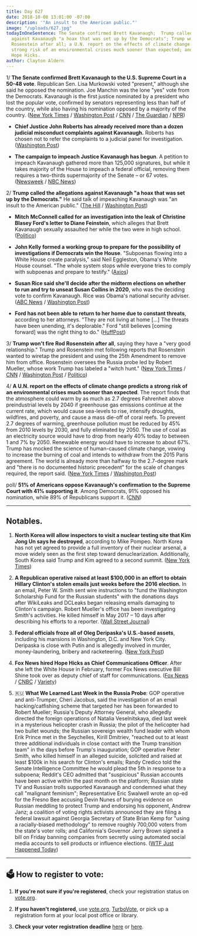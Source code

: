 ```yaml
---
title: Day 627
date: 2018-10-08 13:01:00 -07:00
description: '"An insult to the American public."'
image: "/uploads/627.jpg"
todayInOneSentence: The Senate confirmed Brett Kavanaugh;  Trump called the allegations
  against Kavanaugh "a hoax that was set up by the Democrats"; Trump won't fire Rod
  Rosenstein after all; a U.N. report on the effects of climate change predicts a
  strong risk of an environmental crises much sooner than expected; and Fox News hired
  Hope Hicks.
author: Clayton Aldern
---
```


1/ **The Senate confirmed Brett Kavanaugh to the U.S. Supreme Court in a 50-48 vote**. Republican Sen. Lisa Murkowski voted "present," although she said he opposed the nomination. Joe Manchin was the lone "yes" vote from the Democrats. Kavanaugh is the first justice nominated by a president who lost the popular vote, confirmed by senators representing less than half of the country, while also having his nomination opposed by a majority of the country. ([New York Times](https://www.nytimes.com/2018/10/06/us/politics/brett-kavanaugh-supreme-court.html) / [Washington Post](https://www.washingtonpost.com/politics/2018/10/06/senators-representing-less-than-half-us-are-about-confirm-nominee-opposed-by-most-americans/) / [CNN](https://www.cnn.com/2018/10/06/politics/kavanaugh-final-confirmation-vote/index.html) / [The Guardian](https://www.theguardian.com/us-news/2018/oct/06/brett-kavanaugh-confirmed-us-supreme-court) / [NPR](https://www.npr.org/2018/10/06/654409999/final-senate-vote-on-kavanaugh-nomination-expected-saturday))

* **Chief Justice John Roberts has already received more than a dozen judicial misconduct complaints against Kavanaugh.** Roberts has chosen not to refer the complaints to a judicial panel for investigation. ([Washington Post](https://www.washingtonpost.com/politics/dc-circuit-sent-complaints-about-kavanaughs-testimony-to-chief-justice-roberts/2018/10/06/c7e7b526-c8d0-11e8-b1ed-1d2d65b86d0c_story.html?utm_term=.9ac2a29fbed3))

* **The campaign to impeach Justice Kavanaugh has begun**. A petition to impeach Kavanaugh gathered more than 125,000 signatures, but while it takes majority of the House to impeach a federal official, removing them requires a two-thirds supermajority of the Senate – or 67 votes. ([Newsweek](https://www.newsweek.com/impeach-kavanaugh-after-official-supreme-court-1156784) / [NBC News](https://www.nbcnews.com/politics/elections/impeaching-kavanaugh-rouses-progressive-democrats-after-confirmation-n917376))

2/ **Trump called the allegations against Kavanaugh "a hoax that was set up by the Democrats."** He said talk of impeaching Kavanaugh was "an insult to the American public." ([The Hill](https://thehill.com/homenews/administration/410408-trump-calls-kavanaugh-allegations-a-hoax-set-up-by-the-democrats) / [Washington Post](https://www.washingtonpost.com/politics/trump-says-calls-to-impeach-kavanaugh-are-an-insult-to-the-american-public/2018/10/08/f3cb244c-cae3-11e8-a3e6-44daa3d35ede_story.html))

* **Mitch McConnell called for an investigation into the leak of Christine Blasey Ford's letter to Diane Feinstein**, which alleges that Brett Kavanaugh sexually assaulted her while the two were in high school. ([Politico](https://www.politico.com/story/2018/10/07/christine-blasey-ford-leak-investigation-880177))

* **John Kelly formed a working group to prepare for the possibility of investigations if Democrats win the House**. "Subpoenas flowing into a White House create paralysis," said Neil Eggleston, Obama's White House counsel. "The whole system stops while everyone tries to comply with subpoenas and prepare to testify." ([Axios](https://www.axios.com/white-house-prepping-trump-democratic-legal-storm-6802dc91-bb27-4e14-86ba-028aab3bd793.html))

* **Susan Rice said she'll decide after the midterm elections on whether to run and try to unseat Susan Collins in 2020**, who was the deciding vote to confirm Kavanaugh. Rice was Obama's national security adviser. ([ABC News](https://abcnews.go.com/Politics/wireStory/susan-rice-2020-challenge-collins-maine-58348163) / [Washington Post](https://www.washingtonpost.com/politics/susan-rice-says-shell-decide-after-midterm-elections-whether-to-challenge-susan-collins-in-2020/2018/10/08/40c17e0c-cae6-11e8-a3e6-44daa3d35ede_story.html))

* **Ford has not been able to return to her home due to constant threats**, according to her attorneys. "They are not living at home \[...\] The threats have been unending, it's deplorable." Ford "still believes \[coming forward\] was the right thing to do." ([HuffPost](https://www.huffingtonpost.com/entry/christine-blasey-ford-home-unending-threats_us_5bbaa112e4b0876eda9f3317))

3/ **Trump won't fire Rod Rosenstein after all**, saying they have a "very good relationship." Trump and Rosenstein met following reports that Rosenstein wanted to wiretap the president and using the 25th Amendment to remove him from office. Rosenstein oversees the Russia probe led by Robert Mueller, whose work Trump has labeled a "witch hunt." ([New York Times](https://www.nytimes.com/2018/10/08/us/politics/rosenstein-trump-travel-florida.html) / [CNN](https://www.cnn.com/2018/10/08/politics/trump-no-plans-to-fire-rosenstein/index.html) / [Washington Post](https://www.washingtonpost.com/politics/rosenstein-to-fly-with-trump-to-florida-on-monday-official-says/2018/10/08/42e105f2-caed-11e8-a3e6-44daa3d35ede_story.html) / [Politico](https://www.politico.com/story/2018/10/08/rosenstein-trump-travel-880973))

4/ **A U.N. report on the effects of climate change predicts a strong risk of an environmental crises much sooner than expected**. The report finds that the atmosphere could warm by as much as 2.7 degrees Fahrenheit above preindustrial levels by 2040 if greenhouse gas emissions continue at the current rate, which would cause sea-levels to rise, intensify droughts, wildfires, and poverty, and cause a mass die-off of coral reefs. To prevent 2.7 degrees of warming, greenhouse pollution must be reduced by 45% from 2010 levels by 2030, and fully eliminated by 2050. The use of coal as an electricity source would have to drop from nearly 40% today to between 1 and 7% by 2050. Renewable energy would have to increase to about 67%. Trump has mocked the science of human-caused climate change, vowing to increase the burning of coal and intends to withdraw from the 2015 Paris agreement. The world is already more than halfway to the 2.7-degree mark and "there is no documented historic precedent" for the scale of changes required, the report said. ([New York Times](https://www.nytimes.com/2018/10/07/climate/ipcc-climate-report-2040.html) / [Washington Post](https://www.washingtonpost.com/energy-environment/2018/10/08/world-has-only-years-get-climate-change-under-control-un-scientists-say/))

poll/ **51% of Americans oppose Kavanaugh's confirmation to the Supreme Court with 41% supporting it**. Among Democrats, 91% opposed his nomination, while 89% of Republicans support it. ([CNN](https://www.cnn.com/2018/10/08/politics/cnn-poll-kavanaugh-confirmation/index.html))

---

## Notables.

1. **North Korea will allow inspectors to visit a nuclear testing site that Kim Jong Un says he destroyed**, according to Mike Pompeo. North Korea has not yet agreed to provide a full inventory of their nuclear arsenal, a move widely seen as the first step toward denuclearization. Additionally, South Korea said Trump and Kim agreed to a second summit. ([New York Times](https://www.nytimes.com/2018/10/07/world/asia/pompeo-north-korea-visit.html))

2. **A Republican operative raised at least $100,000 in an effort to obtain Hillary Clinton's stolen emails just weeks before the 2016 election.** In an email, Peter W. Smith sent wire instructions to "fund the Washington Scholarship Fund for the Russian students" with the donations days after WikiLeaks and DCLeaks began releasing emails damaging to Clinton's campaign. Robert Mueller's office has been investigating Smith's activities. He killed himself in May 2017 – 10 days after describing his efforts to a reporter. ([Wall Street Journal](http://www.wsj.com/articles/gop-operative-secretly-raised-at-least-100-000-in-search-for-clinton-emails-1538913614))

3. **Federal officials froze all of Oleg Deripaska's U.S.-based assets**, including his mansions in Washington, D.C. and New York City. Deripaska is close with Putin and is allegedly involved in murder, money-laundering, bribery and racketeering. ([New York Post](https://nypost.com/2018/10/08/feds-freeze-russian-oligarchs-assets-upper-east-side-mansion/))

4. **Fox News hired Hope Hicks as Chief Communications Officer**. After she left the White House in February, former Fox News executive Bill Shine took over as deputy chief of staff for communications. ([Fox News](https://www.foxnews.com/politics/2018/02/28/hope-hicks-resigning-as-white-house-communications-director.html) / [CNBC](https://www.cnbc.com/2018/10/08/hope-hicks-lands-at-fox-news-as-chief-communications-officer.html) / [Variety](https://variety.com/2018/biz/news/hope-hicks-trump-new-fox-communications-chief-1202972045/))

5. 🇷🇺 **What We Learned Last Week in the Russia Probe**: GOP operative and anti-Trumper, Cheri Jacobus, said the investigation of an email hacking/catfishing scheme that targeted her has been forwarded to Robert Mueller; Russia's Deputy Attorney General, who allegedly directed the foreign operations of Natalia Veselnitskaya, died last week in a mysterious helicopter crash in Russia; the pilot of the helicopter had two bullet wounds; the Russian sovereign wealth fund leader with whom Erik Prince met in the Seychelles, Kirill Dmitriev, "reached out to at least three additional individuals in close contact with the Trump transition team" in the days before Trump's inauguration; GOP operative Peter Smith, who killed himself in an alleged suicide, solicited and raised at least $100k in his search for Clinton's emails; Randy Credico told the Senate Intelligence Committee he would plead the 5th in response to a subpoena; Reddit's CEO admitted that "suspicious" Russian accounts have been active within the past month on the platform; Russian state TV and Russian trolls supported Kavanaugh and condemned what they call "malignant feminism"; Representative Eric Swalwell wrote an op-ed for the Fresno Bee accusing Devin Nunes of burying evidence on Russian meddling to protect Trump and endorsing his opponent, Andrew Janz; a coalition of voting rights activists announced they are filing a federal lawsuit against Georgia Secretary of State Brian Kemp for "using a racially-biased methodology" to remove roughly 700,000 voters from the state's voter rolls; and California's Governor Jerry Brown signed a bill on Friday banning companies from secretly using automated social media accounts to sell products or influence elections. ([WTF Just Happened Today](https://whatthefuckjusthappenedtoday.com/what-we-learned/2018/10/week-of-sept-30-oct-6/))

---

## 🗳 How to register to vote:

1. **If you're not sure if you're registered**, check your registration status on [vote.org](https://www.vote.org/am-i-registered-to-vote/).

2. **If you haven't registered**, use [vote.org](https://www.vote.org/register-to-vote/), [TurboVote](https://turbovote.org/), or pick up a registration form at your local post office or library.

3. **Check your voter registration deadline** [here](https://www.nytimes.com/2018/10/06/us/politics/state-voter-registration-deadlines.html) or [here](https://www.vox.com/policy-and-politics/2018/10/7/17947768/voter-registration-deadline-verify-2018-midterms).